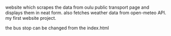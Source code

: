 website which scrapes the data from oulu public transport page and displays them in neat form. also fetches weather
data from open-meteo API. my first website project.

the bus stop can be changed from the index.html
